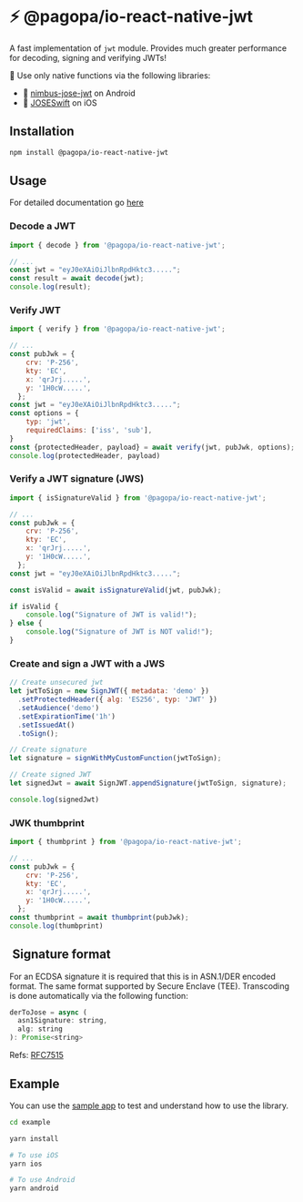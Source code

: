# ⚡️ @pagopa/io-react-native-jwt

A fast implementation of `jwt` module.
Provides much greater performance for decoding, signing and verifying JWTs!

🚀 Use only native functions via the following libraries:
- 🤖 [nimbus-jose-jwt](https://github.com/felx/nimbus-jose-jwt/) on Android
- 📱 [JOSESwift](https://github.com/airsidemobile/JOSESwift/) on iOS




## Installation

```sh
npm install @pagopa/io-react-native-jwt
```

## Usage

For detailed documentation go [here](/docs/modules/index.md)

### Decode a JWT

```js
import { decode } from '@pagopa/io-react-native-jwt';

// ...
const jwt = "eyJ0eXAiOiJlbnRpdHktc3.....";
const result = await decode(jwt);
console.log(result);
```

### Verify JWT

```js
import { verify } from '@pagopa/io-react-native-jwt';

// ...
const pubJwk = {
    crv: 'P-256',
    kty: 'EC',
    x: 'qrJrj.....',
    y: '1H0cW.....',
  };
const jwt = "eyJ0eXAiOiJlbnRpdHktc3.....";
const options = {
    typ: 'jwt',
    requiredClaims: ['iss', 'sub'],
}
const {protectedHeader, payload} = await verify(jwt, pubJwk, options);
console.log(protectedHeader, payload)
```


### Verify a JWT signature (JWS)

```js
import { isSignatureValid } from '@pagopa/io-react-native-jwt';

// ...
const pubJwk = {
    crv: 'P-256',
    kty: 'EC',
    x: 'qrJrj.....',
    y: '1H0cW.....',
  };
const jwt = "eyJ0eXAiOiJlbnRpdHktc3.....";

const isValid = await isSignatureValid(jwt, pubJwk);

if isValid {
    console.log("Signature of JWT is valid!");
} else {
    console.log("Signature of JWT is NOT valid!");
}
```

### Create and sign a JWT with a JWS

```js
// Create unsecured jwt
let jwtToSign = new SignJWT({ metadata: 'demo' })
  .setProtectedHeader({ alg: 'ES256', typ: 'JWT' })
  .setAudience('demo')
  .setExpirationTime('1h')
  .setIssuedAt()
  .toSign();

// Create signature
let signature = signWithMyCustomFunction(jwtToSign);

// Create signed JWT
let signedJwt = await SignJWT.appendSignature(jwtToSign, signature);

console.log(signedJwt)
```

### JWK thumbprint

```js
import { thumbprint } from '@pagopa/io-react-native-jwt';

// ...
const pubJwk = {
    crv: 'P-256',
    kty: 'EC',
    x: 'qrJrj.....',
    y: '1H0cW.....',
  };
const thumbprint = await thumbprint(pubJwk);
console.log(thumbprint)
```

##  Signature format

For an ECDSA signature it is required that this is in ASN.1/DER encoded format.
The same format supported by Secure Enclave (TEE).
Transcoding is done automatically via the following function:

```js
derToJose = async (
  asn1Signature: string,
  alg: string
): Promise<string>
```

Refs: [RFC7515](https://datatracker.ietf.org/doc/html/rfc7515#appendix-A.3.1)

## Example

You can use the [sample app](example) to test and understand how to use the library.

```sh
cd example

yarn install

# To use iOS
yarn ios

# To use Android
yarn android

```

